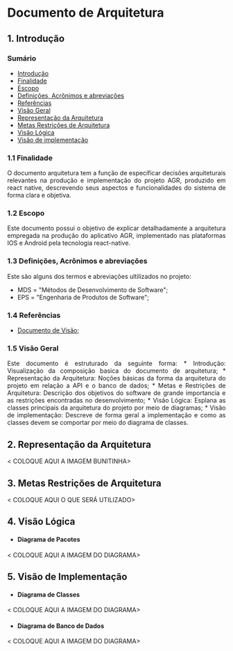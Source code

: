 # Documento de Arquitetura

## 1. Introdução

### Sumário
<ul>
<li><a href="#Introdução">Introdução</a></li>
<li><a href="#Finalidade">Finalidade</a></li>
<li><a href="#Escopo">Escopo</a></li>
<li><a href="#Definições">Definições, Acrônimos e abreviações</a></li>
<li><a href="#Referências">Referências</a></li>
<li><a href="#Visão">Visão Geral</a></li>
<li><a href="#Representação">Representação da Arquitetura</a></li>
<li><a href="#Metas">Metas Restrições de Arquitetura</a></li>
<li><a href="#Lógica">Visão Lógica</a></li>
<li><a href="#Implementação">Visão de implementação</a></li>
</ul>

<div name = "Introdução" id = "Introdução"></div>

 <div name= "Finalidade" id= "Finalidade"></div>

### 1.1 Finalidade
<div style ="text-align: justify">
  <p>
      O documento arquitetura tem a função de específicar decisões arquiteturais relevantes na produção e implementação do projeto AGR, produzido em react native, descrevendo seus aspectos e funcionalidades do sistema de forma clara e objetiva.
  </p>
</div>
<div

<div name= "Escopo" id= "Escopo"></div>

### 1.2 Escopo
<div style ="text-align: justify">
  <p>
        Este documento possui o objetivo de explicar detalhadamente a arquitetura empregada na produção do aplicativo AGR, implementado nas plataformas IOS e Android pela tecnologia react-native.
  </p>
</div>

<div name= "Definições" id= "Definições"></div>

### 1.3 Definições, Acrônimos e abreviações
<div style ="text-align: justify">
  <p>
    Este são alguns dos termos e abreviações ultilizados no projeto:
  </p>
</div>

* MDS = "Métodos de Desenvolvimento de Software";
* EPS = "Engenharia de Produtos de Software";

<div name= "Referências" id= "Referências"></div>

### 1.4 Referências

* <a href= "https:///github.com/fga-gpp-mds/AGR-APP-react-native/blob/master/docs/visao.md"> Documento de Visão;</a>

<div name= "Visão" id= "Visão"></div>

### 1.5 Visão Geral
<div style ="text-align: justify">
  <p>
    Este documento é estruturado da seguinte forma:
    * Introdução: Visualização da composição basica do documento de arquitetura;
    * Representação da Arquitetura: Noções básicas da forma da arquitetura do projeto em relação a API e o banco de dados;
    * Metas e Restrições de Arquitetura: Descrição dos objetivos do software de grande importancia e as restrições encontradas no desenvolvimento;
    * Visão Lógica: Esplana as classes principais da arquitetura do projeto por meio de diagramas;
    * Visão de implementação: Descreve de forma geral a implementação e como as classes devem se comportar por meio do diagrama de classes.
  </p>
</div>

<div name= "Representação" id= "Representação"></div>

## 2. Representação da Arquitetura

<div style ="text-align: justify">
  <p>
    < COLOQUE AQUI A IMAGEM BUNITINHA>
  </p>
</div>

<div name= "Metas" id= "Metas"></div>

## 3. Metas Restrições de Arquitetura

<div style ="text-align: justify">
  <p>
    < COLOQUE AQUI O QUE SERÁ UTILIZADO>
  </p>
</div>

<div name= "Lógica" id= "Lógica"></div>

## 4. Visão Lógica
* #### Diagrama de Pacotes
<div style ="text-align: justify">
  <p>
    < COLOQUE AQUI A IMAGEM DO DIAGRAMA>
  </p>
</div>

<div name= "Implementação" id= "Implementação"></div>

## 5. Visão de Implementação
* #### Diagrama de Classes
<div style ="text-align: justify">
  <p>
    < COLOQUE AQUI A IMAGEM DO DIAGRAMA>
  </p>
</div>

* #### Diagrama de Banco de Dados
<div style ="text-align: justify">
  <p>
    < COLOQUE AQUI A IMAGEM DO DIAGRAMA>
  </p>
</div>
